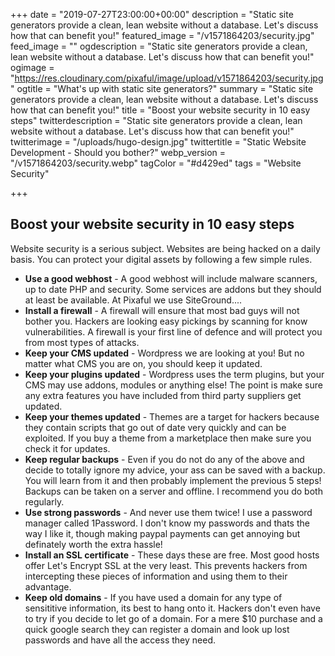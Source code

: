 +++
date = "2019-07-27T23:00:00+00:00"
description = "Static site generators provide a clean, lean website without a database. Let's discuss how that can benefit you!"
featured_image = "/v1571864203/security.jpg"
feed_image = ""
ogdescription = "Static site generators provide a clean, lean website without a database. Let's discuss how that can benefit you!"
ogimage = "https://res.cloudinary.com/pixaful/image/upload/v1571864203/security.jpg"
ogtitle = "What's up with static site generators?"
summary = "Static site generators provide a clean, lean website without a database. Let's discuss how that can benefit you!"
title = "Boost your website security in 10 easy steps"
twitterdescription = "Static site generators provide a clean, lean website without a database. Let's discuss how that can benefit you!"
twitterimage = "/uploads/hugo-design.jpg"
twittertitle = "Static Website Development - Should you bother?"
webp_version = "/v1571864203/security.webp"
tagColor = "#d429ed"
tags = "Website Security"

+++

## Boost your website security in 10 easy steps

Website security is a serious subject. Websites are being hacked on a daily basis. You can protect your digital assets  by following a few simple rules.

* **Use a good webhost** - A good webhost will include  malware scanners, up to date PHP and security.  Some services are addons but they should at least be available.  At Pixaful we use SiteGround....
* **Install a firewall** - A firewall will ensure that  most bad guys will not bother you. Hackers are looking easy pickings by scanning for  know vulnerabilities. A firewall is your first line of defence and will  protect you from most types of attacks.
* **Keep your CMS updated** - Wordpress we are looking at  you! But no matter what CMS you are on, you should keep it updated.  
* **Keep your plugins updated** - Wordpress uses the term plugins, but your CMS may use addons, modules or anything else! The point is make sure any extra features you have included from third party suppliers get updated.
* **Keep your themes updated** - Themes are a target for hackers because they contain scripts that go out of date very quickly and can be exploited. If you buy a theme from a marketplace then make sure you check it for updates.
* **Keep regular backups** - Even if you do not do any of the above and decide to totally ignore my advice, your ass can be saved with a backup. You will learn from it and then probably implement the previous 5 steps! Backups can be taken on a server and offline. I recommend you do both regularly.
* **Use strong passwords** - And never use them twice! I use a password manager called 1Password. I don't know my passwords and thats the way I like it, though making paypal payments can get annoying but definately worth the extra hassle!
* **Install an SSL certificate** - These days these are free. Most good hosts offer Let's Encrypt SSL at the very least. This prevents hackers from intercepting these pieces of information and using them to their advantage.
* **Keep old domains** - If you have used a domain for any type of sensititive information, its best to hang onto it. Hackers don't even have to try if you decide to let go of a domain. For a mere $10 purchase and a quick google search they can register a domain and look up lost passwords and have all the access they need.


